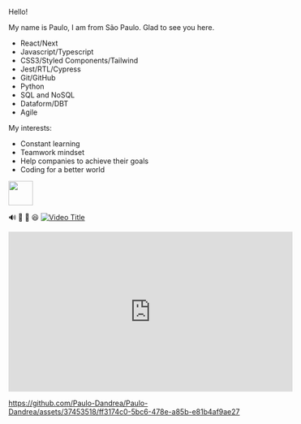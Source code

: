 Hello! 

My name is Paulo, I am from São Paulo. Glad to see you here.

- React/Next
- Javascript/Typescript
- CSS3/Styled Components/Tailwind
- Jest/RTL/Cypress
- Git/GitHub
- Python
- SQL and NoSQL
- Dataform/DBT
- Agile

My interests:
- Constant learning
- Teamwork mindset
- Help companies to achieve their goals
- Coding for a better world


<a href="https://www.linkedin.com/in/paulo-dandrea/" target="_blank">
  <img src="https://i.ibb.co/Kx2GSrT/linkedin.png" width="48px" height="48px">
</a>

🔊 🐰 🥚 😆
[![Video Title](https://img.youtube.com/vi/VIDEO_ID/0.jpg)](https://www.youtube.com/embed/zTuFRsHE7mA?si=zJbCFa7uAJ22zhSN)

<iframe width="560" height="315" src="https://www.youtube.com/embed/zTuFRsHE7mA?si=zJbCFa7uAJ22zhSN" title="YouTube video player" frameborder="0" allow="accelerometer; autoplay; clipboard-write; encrypted-media; gyroscope; picture-in-picture; web-share" referrerpolicy="strict-origin-when-cross-origin" allowfullscreen></iframe>


https://github.com/Paulo-Dandrea/Paulo-Dandrea/assets/37453518/ff3174c0-5bc6-478e-a85b-e81b4af9ae27
